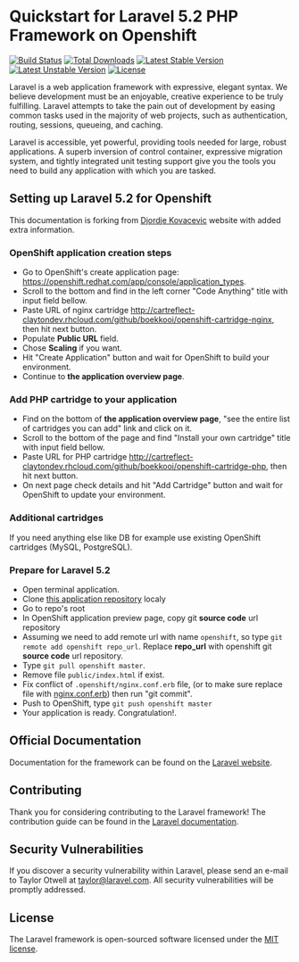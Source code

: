 # Quickstart for Laravel 5.2 PHP Framework on Openshift

[![Build Status](https://travis-ci.org/laravel/framework.svg)](https://travis-ci.org/laravel/framework)
[![Total Downloads](https://poser.pugx.org/laravel/framework/d/total.svg)](https://packagist.org/packages/laravel/framework)
[![Latest Stable Version](https://poser.pugx.org/laravel/framework/v/stable.svg)](https://packagist.org/packages/laravel/framework)
[![Latest Unstable Version](https://poser.pugx.org/laravel/framework/v/unstable.svg)](https://packagist.org/packages/laravel/framework)
[![License](https://poser.pugx.org/laravel/framework/license.svg)](https://packagist.org/packages/laravel/framework)

Laravel is a web application framework with expressive, elegant syntax. We believe development must be an enjoyable, creative experience to be truly fulfilling. Laravel attempts to take the pain out of development by easing common tasks used in the majority of web projects, such as authentication, routing, sessions, queueing, and caching.

Laravel is accessible, yet powerful, providing tools needed for large, robust applications. A superb inversion of control container, expressive migration system, and tightly integrated unit testing support give you the tools you need to build any application with which you are tasked.

## Setting up Laravel 5.2 for Openshift

This documentation is forking from [Djordje Kovacevic](https://djordjekovacevic.com/articles/run-laravel-5.1-on-openshift) website with added extra information.

### OpenShift application creation steps

- Go to OpenShift's create application page: https://openshift.redhat.com/app/console/application_types.
- Scroll to the bottom and find in the left corner "Code Anything" title with input field bellow.
- Paste URL of nginx cartridge http://cartreflect-claytondev.rhcloud.com/github/boekkooi/openshift-cartridge-nginx, then hit next button.
- Populate **Public URL** field.
- Chose **Scaling** if you want.
- Hit "Create Application" button and wait for OpenShift to build your environment.
- Continue to **the application overview page**.

### Add PHP cartridge to your application

- Find on the bottom of **the application overview page**, "see the entire list of cartridges you can add" link and click on it.
- Scroll to the bottom of the page and find "Install your own cartridge" title with input field bellow.
- Paste URL for PHP cartridge http://cartreflect-claytondev.rhcloud.com/github/boekkooi/openshift-cartridge-php, then hit next button.
- On next page check details and hit "Add Cartridge" button and wait for OpenShift to update your environment.

### Additional cartridges

If you need anything else like DB for example use existing OpenShift cartridges (MySQL, PostgreSQL).

### Prepare for Laravel 5.2

- Open terminal application.
- Clone [this application repository](https://github.com/idhamperdameian/Laravel-Quickstart-Openshift) localy
- Go to repo's root
- In OpenShift application preview page, copy git **source code** url repository
- Assuming we need to add remote url with name `openshift`, so type `git remote add openshift repo_url`. Replace **repo_url** with openshift git **source code** url repository.
- Type `git pull openshift master`.
- Remove file `public/index.html` if exist.
- Fix conflict of `.openshift/nginx.conf.erb` file, (or to make sure replace file with [nginx.conf.erb](.openshift/nginx.conf.erb)) then run "git commit".
- Push to OpenShift, type `git push openshift master`
- Your application is ready. Congratulation!.

## Official Documentation

Documentation for the framework can be found on the [Laravel website](http://laravel.com/docs).

## Contributing

Thank you for considering contributing to the Laravel framework! The contribution guide can be found in the [Laravel documentation](http://laravel.com/docs/contributions).

## Security Vulnerabilities

If you discover a security vulnerability within Laravel, please send an e-mail to Taylor Otwell at taylor@laravel.com. All security vulnerabilities will be promptly addressed.

## License

The Laravel framework is open-sourced software licensed under the [MIT license](http://opensource.org/licenses/MIT).
